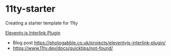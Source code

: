# 11ty-starter
Creating a starter template for 11ty


[Eleventy.js Interlink Plugin](https://www.npmjs.com/package/@photogabble/eleventy-plugin-interlinker)
- Blog post https://photogabble.co.uk/projects/eleventyjs-interlink-plugin/
- https://www.11ty.dev/docs/quicktips/not-found/
